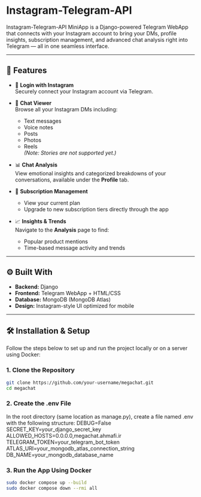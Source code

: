 # Instagram-Telegram-API

Instagram-Telegram-API MiniApp is a Django-powered Telegram WebApp that connects with your Instagram account to bring your DMs, profile insights, subscription management, and advanced chat analysis right into Telegram — all in one seamless interface.

---

## 🚀 Features

- 🔐 **Login with Instagram**  
  Securely connect your Instagram account via Telegram.

- 💬 **Chat Viewer**  
  Browse all your Instagram DMs including:
  - Text messages  
  - Voice notes  
  - Posts  
  - Photos  
  - Reels  
  *(Note: Stories are not supported yet.)*

- 📊 **Chat Analysis**  
  View emotional insights and categorized breakdowns of your conversations, available under the **Profile** tab.

- 🧾 **Subscription Management**  
  - View your current plan  
  - Upgrade to new subscription tiers directly through the app

- 📈 **Insights & Trends**  
  Navigate to the **Analysis** page to find:
  - Popular product mentions  
  - Time-based message activity and trends

---

## ⚙️ Built With

- **Backend:** Django  
- **Frontend:** Telegram WebApp + HTML/CSS  
- **Database:** MongoDB (MongoDB Atlas)  
- **Design:** Instagram-style UI optimized for mobile

---

## 🛠️ Installation & Setup

Follow the steps below to set up and run the project locally or on a server using Docker:

### 1. Clone the Repository

```bash
git clone https://github.com/your-username/megachat.git
cd megachat
```
### 2. Create the .env File

In the root directory (same location as manage.py), create a file named .env with the following structure:
DEBUG=False
SECRET_KEY=your_django_secret_key
ALLOWED_HOSTS=0.0.0.0,megachat.ahmafi.ir
TELEGRAM_TOKEN=your_telegram_bot_token
ATLAS_URI=your_mongodb_atlas_connection_string
DB_NAME=your_mongodb_database_name

### 3. Run the App Using Docker

```bash
sudo docker compose up --build
sudo docker compose down --rmi all
```
